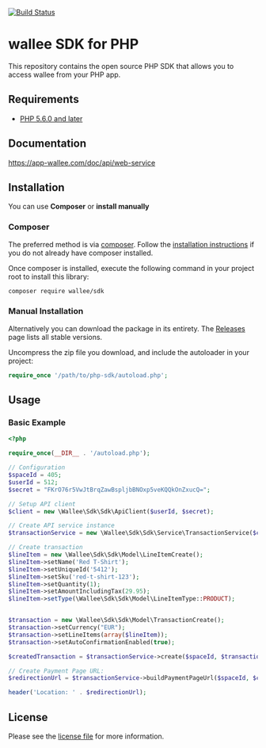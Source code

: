 [![Build Status](https://travis-ci.org/wallee-payment/php-sdk.svg?branch=master)](https://travis-ci.org/wallee-payment/php-sdk)

# wallee SDK for PHP

This repository contains the open source PHP SDK that allows you to access wallee from your PHP app.

## Requirements

* [PHP 5.6.0 and later](http://www.php.net/)

## Documentation

https://app-wallee.com/doc/api/web-service

## Installation

You can use **Composer** or **install manually**

### Composer

The preferred method is via [composer](https://getcomposer.org). Follow the
[installation instructions](https://getcomposer.org/doc/00-intro.md) if you do not already have
composer installed.

Once composer is installed, execute the following command in your project root to install this library:

```sh
composer require wallee/sdk
```

### Manual Installation

Alternatively you can download the package in its entirety. The [Releases](../../releases) page lists all stable versions.

Uncompress the zip file you download, and include the autoloader in your project:

```php
require_once '/path/to/php-sdk/autoload.php';
```

## Usage

### Basic Example

```php
<?php

require_once(__DIR__ . '/autoload.php');

// Configuration
$spaceId = 405;
$userId = 512;
$secret = "FKrO76r5VwJtBrqZawBspljbBNOxp5veKQQkOnZxucQ=";

// Setup API client
$client = new \Wallee\Sdk\Sdk\ApiClient($userId, $secret);

// Create API service instance
$transactionService = new \Wallee\Sdk\Sdk\Service\TransactionService($client);

// Create transaction
$lineItem = new \Wallee\Sdk\Sdk\Model\LineItemCreate();
$lineItem->setName('Red T-Shirt');
$lineItem->setUniqueId('5412');
$lineItem->setSku('red-t-shirt-123');
$lineItem->setQuantity(1);
$lineItem->setAmountIncludingTax(29.95);
$lineItem->setType(\Wallee\Sdk\Sdk\Model\LineItemType::PRODUCT);


$transaction = new \Wallee\Sdk\Sdk\Model\TransactionCreate();
$transaction->setCurrency("EUR");
$transaction->setLineItems(array($lineItem));
$transaction->setAutoConfirmationEnabled(true);

$createdTransaction = $transactionService->create($spaceId, $transaction);

// Create Payment Page URL:
$redirectionUrl = $transactionService->buildPaymentPageUrl($spaceId, $createdTransaction->getId());

header('Location: ' . $redirectionUrl);

```

## License

Please see the [license file](LICENSE) for more information.